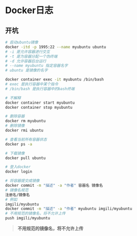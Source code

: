# Docker日志

## 开坑
```zsh
# 启动ubuntu镜像
docker -itd -p 1995:22 --name myubuntu ubuntu
# -i 是允许容器进行交互
# -t 是为容器分配一个伪终端
# -d 允许容器后台运行
# --name myubuntu 指定容器名字
# ubuntu 是镜像的名字
```

```zsh
docker container exec -it myubuntu /bin/bash
# exec 是执行容器中某个指令
# /bin/bash 是执行容器中的bash终端
```

```zsh
# 不解释
docker container start myubuntu
docker container stop myubuntu
```

```zsh
# 删除容器
docker rm myubuntu
# 删除镜像
docker rmi ubuntu
```

```zsh
# 查看当前所有容器状态
docker ps -a 
```

```zsh
# 下载镜像
docker pull ubuntu
```

```zsh
# 登入docker
docker login
```

```zsh
# 将容器提交成镜像
docker commit -m "描述" -a "作者" 容器名 镜像名
# 镜像名规范
注册名/镜像名
# 例如
imgili/myubuntu
docker commit -m "描述" -a "作者" myubuntu imgili/myubuntu
# 不用规范的镜像名，将不允许上传
push imgili/myubuntu
```
> **不用规范的镜像名，将不允许上传**